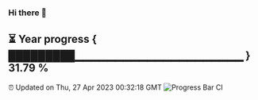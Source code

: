 ### Hi there 👋
⏳ Year progress { █████████▁▁▁▁▁▁▁▁▁▁▁▁▁▁▁▁▁▁▁▁▁ } 31.79 %
---
⏰ Updated on Thu, 27 Apr 2023 00:32:18 GMT
![Progress Bar CI](https://github.com/Moyi321/Moyi321/workflows/Progress%20Bar%20CI/badge.svg)
